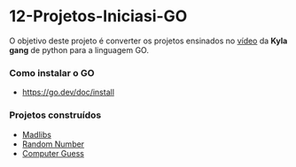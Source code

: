 # 12-Projetos-Iniciasi-GO

O objetivo deste projeto é converter os projetos ensinados no [vídeo](https://www.youtube.com/watch?v=8ext9G7xspg) da **Kyla gang** de python para a linguagem GO.

### Como instalar o GO
* https://go.dev/doc/install

### Projetos construídos

* [Madlibs](https://github.com/alessandra1408/12-Projetos-Iniciais-GO/tree/main/madlibs)
* [Random Number](https://github.com/alessandra1408/12-Projetos-Iniciais-GO/tree/main/random)
* [Computer Guess](https://github.com/alessandra1408/12-Projetos-Iniciais-GO/tree/main/computer_guess)

